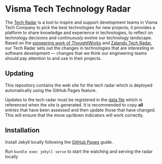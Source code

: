 # Visma Tech Technology Radar

The [Tech Radar](https://vismalietuva.github.io/tech-radar/) is a tool to inspire and support development teams in Visma Tech Company to pick the best technologies for new projects; it provides a platform to share knowledge and experience in technologies, to reflect on technology decisions and continuously evolve our technology landscape. Based on the [pioneering work of ThoughtWorks](https://www.thoughtworks.com/radar) and [Zalando Tech Radar](https://github.com/zalando/tech-radar), our Tech Radar sets out the changes in technologies that are interesting in software development — changes that we think our engineering teams should pay attention to and use in their projects.

## Updating

This repository contains the web site for the tech radar which is deployed automatically using the GitHub Pages feature.

Updates to the tech radar must be registered in the [data file](docs/_data/tech-radar-entries.csv) which is referenced when the site is generated. It is recommended to copy **all** entries that have been assessed and then update those that have changed. This will ensure that the move up/down indicators will work correctly.

## Installation

Install Jekyll locally following the [GitHub Pages](https://docs.github.com/en/pages/setting-up-a-github-pages-site-with-jekyll/testing-your-github-pages-site-locally-with-jekyll) guide.

Run `bundle exec jekyll serve` to start the watching and serving the radar locally

